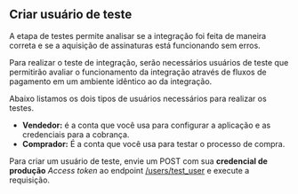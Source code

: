 ## Criar usuário de teste

A etapa de testes permite analisar se a integração foi feita de maneira correta e se a aquisição de assinaturas está funcionando sem erros.

Para realizar o teste de integração, serão necessários usuários de teste que permitirão avaliar o funcionamento da integração através de fluxos de pagamento em um ambiente idêntico ao da integração.

Abaixo listamos os dois tipos de usuários necessários para realizar os testes.

* **Vendedor:** é a conta que você usa para configurar a aplicação e as credenciais para a cobrança.
* **Comprador:** É a conta que você usa para testar o processo de compra.

Para criar um usuário de teste, envie um POST com sua **credencial de produção** _Access token_ ao endpoint [/users/test_user](https://www.mercadopago[FAKER][URL][DOMAIN]/developers/pt/reference/test_user/_users_test_user/post) e execute a requisição.
